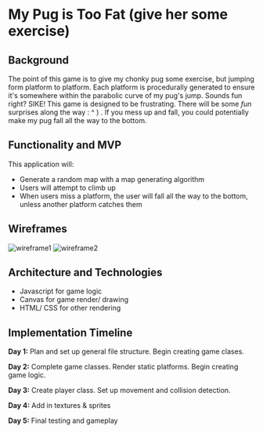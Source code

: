# My Pug is Too Fat (give her some exercise)

## Background

The point of this game is to give my chonky pug some exercise, but jumping form platform to platform. Each platform is procedurally generated to ensure it's somewhere within the parabolic curve of my pug's jump. Sounds fun right? SIKE! This game is designed to be frustrating. There will be some *fun* surprises along the way : ^ ) . If you mess up and fall, you could potentially make my pug fall all the way to the bottom. 


## Functionality and MVP

This application will:

- Generate a random map with a map generating algorithm 
- Users will attempt to climb up
- When users miss a platform, the user will fall all the way to the bottom, unless another platform catches them

## Wireframes
![wireframe1](https://i.ibb.co/p0cKzZg/IMG-3879-1.jpg)
![wireframe2](https://i.ibb.co/Gt74nRL/IMG-3877-1.jpg)
## Architecture and Technologies 

- Javascript for game logic
- Canvas for game render/ drawing
- HTML/ CSS for other rendering

## Implementation Timeline

<b>Day 1:</b> Plan and set up general file structure. Begin creating game clases. 

<b>Day 2:</b> Complete game classes. Render static platforms. Begin creating game logic.

<b>Day 3:</b> Create player class. Set up movement and collision detection.

<b>Day 4:</b> Add in textures & sprites

<b>Day 5:</b> Final testing and gameplay 